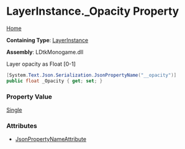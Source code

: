 # LayerInstance\.\_Opacity Property

[Home](../../../README.md)

**Containing Type**: [LayerInstance](../README.md)

**Assembly**: LDtkMonogame\.dll

  
 Layer opacity as Float \[0\-1\] 

```csharp
[System.Text.Json.Serialization.JsonPropertyName("__opacity")]
public float _Opacity { get; set; }
```

### Property Value

[Single](https://docs.microsoft.com/en-us/dotnet/api/system.single)

### Attributes

* [JsonPropertyNameAttribute](https://docs.microsoft.com/en-us/dotnet/api/system.text.json.serialization.jsonpropertynameattribute)

